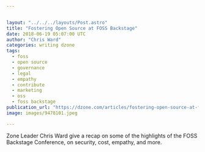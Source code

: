```yaml
---


layout: "../../../layouts/Post.astro"
title: "Fostering Open Source at FOSS Backstage"
date: 2018-06-19 05:07:00 UTC
author: "Chris Ward"
categories: writing dzone
tags:
  - foss
  - open source
  - governance
  - legal
  - empathy
  - contribute
  - marketing
  - oss
  - foss backstage
publication_url: "https://dzone.com/articles/fostering-open-source-at-foss-backstage"
image: images/9478101.jpeg

---
```

Zone Leader Chris Ward give a recap on some of the highlights of the FOSS Backstage Conference, on security, cost, empathy, and more.

